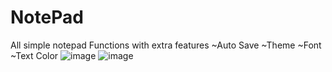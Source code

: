 # NotePad
All simple notepad Functions with extra features
~Auto Save
~Theme
~Font
~Text Color
![image](https://user-images.githubusercontent.com/84716396/196053369-a3278b53-e881-47a3-aab4-19906c676cac.png)
![image](https://user-images.githubusercontent.com/84716396/196053378-89c6775e-b3d8-4832-9298-d00b4ded89a8.png)
